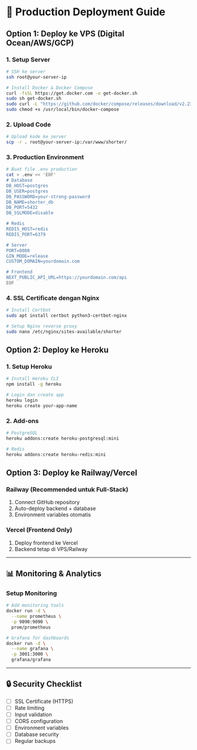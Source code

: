# 🚀 Production Deployment Guide

## Option 1: Deploy ke VPS (Digital Ocean/AWS/GCP)

### 1. Setup Server
```bash
# SSH ke server
ssh root@your-server-ip

# Install Docker & Docker Compose
curl -fsSL https://get.docker.com -o get-docker.sh
sudo sh get-docker.sh
sudo curl -L "https://github.com/docker/compose/releases/download/v2.23.0/docker-compose-$(uname -s)-$(uname -m)" -o /usr/local/bin/docker-compose
sudo chmod +x /usr/local/bin/docker-compose
```

### 2. Upload Code
```bash
# Upload kode ke server
scp -r . root@your-server-ip:/var/www/shorter/
```

### 3. Production Environment
```bash
# Buat file .env production
cat > .env << 'EOF'
# Database
DB_HOST=postgres
DB_USER=postgres
DB_PASSWORD=your-strong-password
DB_NAME=shorter_db
DB_PORT=5432
DB_SSLMODE=disable

# Redis
REDIS_HOST=redis
REDIS_PORT=6379

# Server
PORT=8080
GIN_MODE=release
CUSTOM_DOMAIN=yourdomain.com

# Frontend
NEXT_PUBLIC_API_URL=https://yourdomain.com/api
EOF
```

### 4. SSL Certificate dengan Nginx
```bash
# Install Certbot
sudo apt install certbot python3-certbot-nginx

# Setup Nginx reverse proxy
sudo nano /etc/nginx/sites-available/shorter
```

## Option 2: Deploy ke Heroku

### 1. Setup Heroku
```bash
# Install Heroku CLI
npm install -g heroku

# Login dan create app
heroku login
heroku create your-app-name
```

### 2. Add-ons
```bash
# PostgreSQL
heroku addons:create heroku-postgresql:mini

# Redis
heroku addons:create heroku-redis:mini
```

## Option 3: Deploy ke Railway/Vercel

### Railway (Recommended untuk Full-Stack)
1. Connect GitHub repository
2. Auto-deploy backend + database
3. Environment variables otomatis

### Vercel (Frontend Only)
1. Deploy frontend ke Vercel
2. Backend tetap di VPS/Railway

---

## 📊 Monitoring & Analytics

### Setup Monitoring
```bash
# Add monitoring tools
docker run -d \
  --name prometheus \
  -p 9090:9090 \
  prom/prometheus

# Grafana for dashboards  
docker run -d \
  --name grafana \
  -p 3001:3000 \
  grafana/grafana
```

---

## 🔒 Security Checklist

- [ ] SSL Certificate (HTTPS)
- [ ] Rate limiting
- [ ] Input validation
- [ ] CORS configuration
- [ ] Environment variables
- [ ] Database security
- [ ] Regular backups 